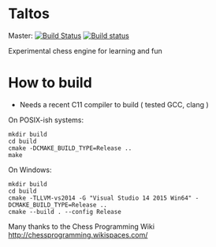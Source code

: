 Taltos
======

Master:
[![Build Status](https://travis-ci.org/GBuella/Taltos.svg?branch=master)](https://travis-ci.org/GBuella/Taltos)
[![Build status](https://ci.appveyor.com/api/projects/status/dhl9bnffws0fep3h/branch/master?svg=true)](https://ci.appveyor.com/project/GBuella/taltos/branch/master)

Experimental chess engine for learning and fun

# How to build

- Needs a recent C11 compiler to build ( tested GCC, clang )

On POSIX-ish systems:
```
mkdir build
cd build
cmake -DCMAKE_BUILD_TYPE=Release ..
make
```

On Windows:
```
mkdir build
cd build
cmake -TLLVM-vs2014 -G "Visual Studio 14 2015 Win64" -DCMAKE_BUILD_TYPE=Release ..
cmake --build . --config Release
```

Many thanks to the Chess Programming Wiki http://chessprogramming.wikispaces.com/

